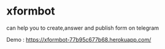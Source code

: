 # xformbot

can help you to create,answer and publish form on telegram

Demo :
https://xformbot-77b95c677b68.herokuapp.com/

